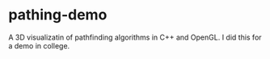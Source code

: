 pathing-demo
============

A 3D visualizatin of pathfinding algorithms in C++ and OpenGL. I did this for a demo in college.
